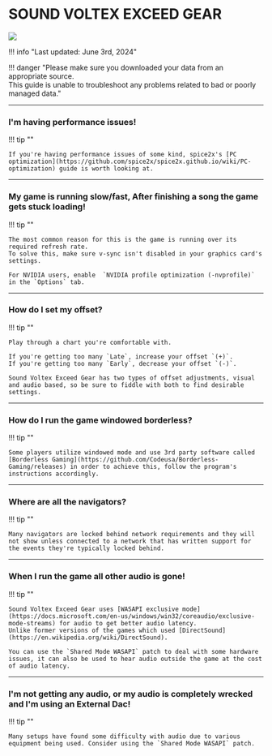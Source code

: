 # SOUND VOLTEX EXCEED GEAR
<img src="/img/sdvx6/exceedgear.png">

!!! info "Last updated: June 3rd, 2024"

!!! danger "Please make sure you downloaded your data from an appropriate source.<br>This guide is unable to troubleshoot any problems related to bad or poorly managed data."

---
### I'm having performance issues!

!!! tip ""

    If you're having performance issues of some kind, spice2x's [PC optimization](https://github.com/spice2x/spice2x.github.io/wiki/PC-optimization) guide is worth looking at.

---
### My game is running slow/fast, After finishing a song the game gets stuck loading!

!!! tip ""

	The most common reason for this is the game is running over its required refresh rate.  
	To solve this, make sure v-sync isn't disabled in your graphics card's settings.

	For NVIDIA users, enable  `NVIDIA profile optimization (-nvprofile)` in the `Options` tab. 

---
### How do I set my offset?

!!! tip ""

	Play through a chart you're comfortable with.

	If you're getting too many `Late`, increase your offset `(+)`.  
	If you're getting too many `Early`, decrease your offset `(-)`.  

	Sound Voltex Exceed Gear has two types of offset adjustments, visual and audio based, so be sure to fiddle with both to find desirable settings.

---
### How do I run the game windowed borderless?

!!! tip ""

	Some players utilize windowed mode and use 3rd party software called [Borderless Gaming](https://github.com/Codeusa/Borderless-Gaming/releases) in order to achieve this, follow the program's instructions accordingly.

---
### Where are all the navigators?

!!! tip ""

	Many navigators are locked behind network requirements and they will not show unless connected to a network that has written support for the events they're typically locked behind.

---
### When I run the game all other audio is gone!

!!! tip ""

	Sound Voltex Exceed Gear uses [WASAPI exclusive mode](https://docs.microsoft.com/en-us/windows/win32/coreaudio/exclusive-mode-streams) for audio to get better audio latency.  
	Unlike former versions of the games which used [DirectSound](https://en.wikipedia.org/wiki/DirectSound).   
	
	You can use the `Shared Mode WASAPI` patch to deal with some hardware issues, it can also be used to hear audio outside the game at the cost of audio latency.  

---
### I'm not getting any audio, or my audio is completely wrecked and I'm using an External Dac!

!!! tip ""

	Many setups have found some difficulty with audio due to various equipment being used. Consider using the `Shared Mode WASAPI` patch.
